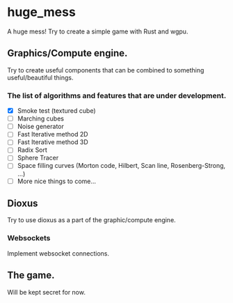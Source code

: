 # huge_mess

A huge mess! Try to create a simple game with Rust and wgpu. 

## Graphics/Compute engine.

Try to create useful components that can be combined to something useful/beautiful things.

### The list of algorithms and features that are under development.

- [x] Smoke test (textured cube)
- [ ] Marching cubes
- [ ] Noise generator
- [ ] Fast Iterative method 2D
- [ ] Fast Iterative method 3D
- [ ] Radix Sort
- [ ] Sphere Tracer
- [ ] Space filling curves (Morton code, Hilbert, Scan line, Rosenberg-Strong, ...)
- [ ] More nice things to come...

## Dioxus

Try to use dioxus as a part of the graphic/compute engine.

### Websockets

Implement websocket connections. 

## The game.

Will be kept secret for now.
